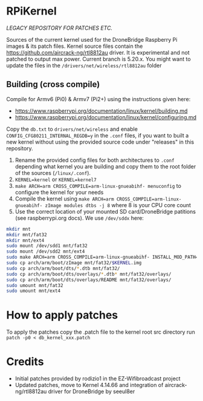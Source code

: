 # RPiKernel

*LEGACY REPOSITORY FOR PATCHES ETC.*

Sources of the current kernel used for the DroneBridge Raspberry Pi images &amp; its patch files.
Kernel source files contain the https://github.com/aircrack-ng/rtl8812au driver. It is experimental and not patched to output max power. Current branch is 5.20.x.
You might want to update the files in the `/drivers/net/wireless/rtl8812au` folder

## Building (cross compile)
Compile for Armv6 (Pi0) & Armv7 (Pi2+) using the instructions given here:
* https://www.raspberrypi.org/documentation/linux/kernel/building.md
* https://www.raspberrypi.org/documentation/linux/kernel/configuring.md

Copy the `db.txt` to `drivers/net/wireless` and enable `CONFIG_CFG80211_INTERNAL_REGDB=y` in the `.conf` files, if you want to built a new kernel without using the provided source code under "releases" in this repository.

1. Rename the provided config files for both architectures to `.conf` depending what kernel you are building and copy them to the root folder of the sources (`/linux/.conf`).
2. `KERNEL=kernel` or `KERNEL=kernel7`
3. `make ARCH=arm CROSS_COMPILE=arm-linux-gnueabihf- menuconfig` to configure the kernel for your needs
4. Compile the kernel using `make ARCH=arm CROSS_COMPILE=arm-linux-gnueabihf- zImage modules dtbs -j 8` where 8 is your CPU core count
5. Use the correct location of your mounted SD card/DroneBridge patitions (see raspberrypi.org docs). We use `/dev/sddx` here:

```bash
mkdir mnt
mkdir mnt/fat32
mkdir mnt/ext4
sudo mount /dev/sdd1 mnt/fat32
sudo mount /dev/sdd2 mnt/ext4
sudo make ARCH=arm CROSS_COMPILE=arm-linux-gnueabihf- INSTALL_MOD_PATH=mnt/ext4 modules_install
sudo cp arch/arm/boot/zImage mnt/fat32/$KERNEL.img
sudo cp arch/arm/boot/dts/*.dtb mnt/fat32/
sudo cp arch/arm/boot/dts/overlays/*.dtb* mnt/fat32/overlays/
sudo cp arch/arm/boot/dts/overlays/README mnt/fat32/overlays/
sudo umount mnt/fat32
sudo umount mnt/ext4
```

# How to apply patches

To apply the patches copy the .patch file to the kernel root src directory run `patch -p0 < db_kernel_xxx.patch`


# Credits

* Initial patches provided by rodizio1 in the EZ-Wifibroadcast project
* Updated patches, move to Kernel 4.14.66 and integration of aircrack-ng/rtl8812au driver for DroneBridge by seeul8er
